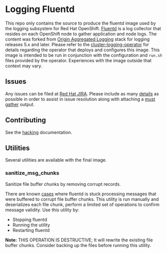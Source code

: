 # Logging Fluentd

This repo only contains the source to produce the fluentd image used by the logging subsystem for Red Hat OpenShift. [Fluentd](https://www.fluentd.org/) is a log collector that resides on each OpenShift node to gather application and node logs.  The content
was forked from [Origin Aggregated Logging](https://github.com/openshift/origin-aggregated-logging)
stack for logging releases 5.x and later. Please refer to the [cluster-logging-operator](https://github.com/openshift/cluster-logging-operator) for details regarding the operator that deploys and configures this image.  This image is intended to be run in conjunction with the configuration and `run.sh` files provided by the operator.  Experiences with the image outside that context may vary.

## Issues

Any issues can be filed at [Red Hat JIRA](https://issues.redhat.com).  Please
include as many [details](docs/issues.md) as possible in order to assist in issue resolution along with attaching a [must gather](https://github.com/openshift/cluster-logging-operator/tree/master/must-gather) output.

## Contributing
See the [hacking](HACKING.md) documentation.

## Utilities
Several utilities are available with the final image.

### sanitize_msg_chunks
Sanitize file buffer chunks by removing corrupt records.

There are known [cases](https://bugzilla.redhat.com/show_bug.cgi?id=1562004) where fluentd is stuck processing
messages that were buffered to corrupt file buffer chunks. This utility is run manually and deserializes each
file chunk, perform a limited set of operations to confirm message validity. Use this utility by:

* Stopping fluentd
* Running the utility
* Restarting fluentd

**Note:** THIS OPERATION IS DESTRUCTIVE; It will rewrite the existing file buffer chunks.  Consider backing up
the files before running this utility.

